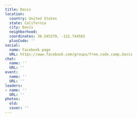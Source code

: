 ```yaml
---
title: Davis
location:
  country: United States
  state: California
  city: Davis
  neighborhood: 
  coordinates: 38.545379, -121.744583
  plusCode: ''
social:
  name: Facebook page
  URL: https://www.facebook.com/groups/free.code.camp.davis
chat:
  name: ''
  URL: ''
event:
  name: ''
  URL: ''
leaders:
- name: ''
  URL: ''
photos:
  old: 
  cover: ''
---
```

